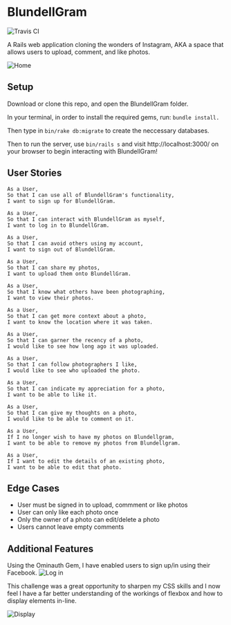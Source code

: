 BlundellGram
============
![Travis CI](https://travis-ci.org/Simba14/instagram-challenge.svg?branch=master)

A Rails web application cloning the wonders of Instagram, AKA a space that allows users to upload, comment, and like photos.

![Home](http://i.imgur.com/bjcOE6R.png)

Setup
---
Download or clone this repo, and open the BlundellGram folder.

In your terminal, in order to install the required gems, run: ``` bundle install. ```

Then type in  ```bin/rake db:migrate``` to create the neccessary databases.

Then to run the server, use ```bin/rails s``` and visit http://localhost:3000/ on your browser to begin interacting with BlundellGram!

User Stories
---
```
As a User,
So that I can use all of BlundellGram's functionality,
I want to sign up for BlundellGram.

As a User,
So that I can interact with BlundellGram as myself,
I want to log in to BlundellGram.

As a User,
So that I can avoid others using my account,
I want to sign out of BlundellGram.

As a User,
So that I can share my photos,
I want to upload them onto BlundellGram.

As a User,
So that I know what others have been photographing,
I want to view their photos.

As a User,
So that I can get more context about a photo,
I want to know the location where it was taken.

As a User,
So that I can garner the recency of a photo,
I would like to see how long ago it was uploaded.

As a User,
So that I can follow photographers I like,
I would like to see who uploaded the photo.

As a User,
So that I can indicate my appreciation for a photo,
I want to be able to like it.

As a User,
So that I can give my thoughts on a photo,
I would like to be able to comment on it.

As a User,
If I no longer wish to have my photos on Blundellgram,
I want to be able to remove my photos from Blundellgram.

As a User,
If I want to edit the details of an existing photo,
I want to be able to edit that photo.
```

Edge Cases
---
* User must be signed in to upload, commment or like photos
* User can only like each photo once
* Only the owner of a photo can edit/delete a photo
* Users cannot leave empty comments

Additional Features
---
Using the Ominauth Gem, I have enabled users to sign up/in using their Facebook.
![Log in](http://i.imgur.com/baboKDl.png)

This challenge was a great opportunity to sharpen my CSS skills and I now feel I have a far better understanding of the workings of flexbox and how to display elements in-line.

![Display](http://i.imgur.com/ZhDLRDe.png)

